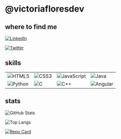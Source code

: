 
# @victoriafloresdev

## where to find me 

[![LinkedIn](https://img.shields.io/badge/LinkedIn-000?style=for-the-badge&logo=linkedin&logoColor=0E76A8)](https://www.linkedin.com/in/victoriafloresmello/) 

[![Twitter](https://img.shields.io/badge/Twitter-000?style=for-the-badge&logo=twitter)](https://twitter.com/vicfloresdev)

## skills
|      |      |      |      |
|------|------|------|------|
| ![HTML5](https://img.shields.io/badge/HTML5-000?style=for-the-badge&logo=html5) | ![CSS3](https://img.shields.io/badge/CSS3-000?style=for-the-badge&logo=css3&logoColor=264CE4) | ![JavaScript](https://img.shields.io/badge/JavaScript-000?style=for-the-badge&logo=javascript) | ![Java](https://img.shields.io/badge/Java-000?style=for-the-badge&logo=java) |
| ![Python](https://img.shields.io/badge/Python-000?style=for-the-badge&logo=python) | ![C](https://img.shields.io/badge/C-000?style=for-the-badge&logo=c) | ![C++](https://img.shields.io/badge/C%2B%2B-000?style=for-the-badge&logo=c%2B%2B&logoColor=00599C) | ![Angular](https://img.shields.io/badge/Angular-000?style=for-the-badge&logo=angular&logoColor=C3002F) |

## stats

![GitHub Stats](https://github-readme-stats.vercel.app/api?username=victoriafloresdev&theme=transparent&bg_color=000&border_color=30A3DC&show_icons=true&icon_color=30A3DC&title_color=E94D5F&text_color=FFF)

![Top Langs](https://github-readme-stats-git-masterrstaa-rickstaa.vercel.app/api/top-langs/?username=victoriafloresdev&bg_color=000&border_color=30A3DC&title_color=E94D5F&text_color=FFF)

[![Repo Card](https://github-readme-stats.vercel.app/api/pin/?username=elidianaandrade&repo=dio-lab-open-source&bg_color=000&border_color=30A3DC&show_icons=true&icon_color=30A3DC&title_color=E94D5F&text_color=FFF)](https://github.com/elidianaandrade/dio-lab-open-source)

